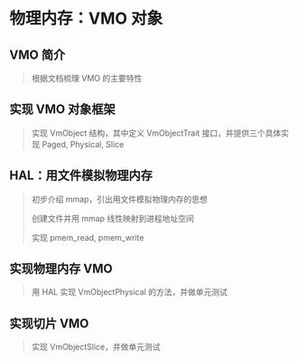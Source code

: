 # 物理内存：VMO 对象

## VMO 简介

> 根据文档梳理 VMO 的主要特性

## 实现 VMO 对象框架

> 实现 VmObject 结构，其中定义 VmObjectTrait 接口，并提供三个具体实现 Paged, Physical, Slice

## HAL：用文件模拟物理内存

> 初步介绍 mmap，引出用文件模拟物理内存的思想
>
> 创建文件并用 mmap 线性映射到进程地址空间
>
> 实现 pmem_read, pmem_write

## 实现物理内存 VMO

> 用 HAL 实现 VmObjectPhysical 的方法，并做单元测试

## 实现切片 VMO

> 实现 VmObjectSlice，并做单元测试
